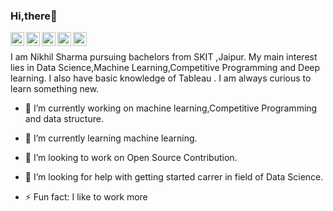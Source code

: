 ### Hi,there👋
<a target="_blank" href="https://www.linkedin.com/in/nikhil-sharma-b0b860176/">
  <img align="left" alt="LinkdeIN" width="22px" src="https://cdn.jsdelivr.net/npm/simple-icons@v3/icons/linkedin.svg" />
</a>
<a target="_blank" href="https://api.whatsapp.com/send?phone=919636241578">
  <img align="left" alt="Whatsapp" width="22px" src="https://cdn.jsdelivr.net/npm/simple-icons@v3/icons/whatsapp.svg" />
</a>
<a target="_blank" href="https://www.instagram.com/nikkhilsharma_/">
  <img align="left" alt="Instagram" width="22px" src="https://cdn.jsdelivr.net/npm/simple-icons@v3/icons/instagram.svg"/>
</a>
<a target="_blank" href="mailto:nikhilsharma1552000@gmail.com">
  <img align="left" alt="Gmail" width="22px" src="https://cdn.jsdelivr.net/npm/simple-icons@v3/icons/gmail.svg" />
</a>
<a target="_blank" href="https://www.facebook.com/profile.php?id=100028035274882">
  <img align="left" alt="Facebook" width="22px" src="https://cdn.jsdelivr.net/npm/simple-icons@v3/icons/facebook.svg" />
</a></br>

I am Nikhil Sharma pursuing bachelors from SKIT ,Jaipur. My main interest lies in Data Science,Machine Learning,Competitive Programming and Deep learning. I also have basic knowledge of Tableau . I am always curious to learn something new.


- 🔭 I’m currently working on machine learning,Competitive Programming and data structure. 
- 🌱 I’m currently learning machine learning.
- 👯 I’m looking to work on Open Source Contribution.
- 🤔 I’m looking for help with getting started carrer in field of Data Science.

- ⚡ Fun fact: I like to work more

